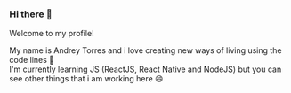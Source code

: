 ### Hi there 👋

Welcome to my profile!

My name is Andrey Torres and i love creating new ways of living using the code lines :rocket: <br>
I'm currently learning JS (ReactJS, React Native and NodeJS) but you can see other things that i am working here :smile:

<!--
**andreytdl/andreytdl** is a ✨ _special_ ✨ repository because its `README.md` (this file) appears on your GitHub profile.

Here are some ideas to get you started:

- 🔭 I’m currently working on ...
- 🌱 I’m currently learning ...
- 👯 I’m looking to collaborate on ...
- 🤔 I’m looking for help with ...
- 💬 Ask me about ...
- 📫 How to reach me: ...
- 😄 Pronouns: ...
- ⚡ Fun fact: ...
-->
